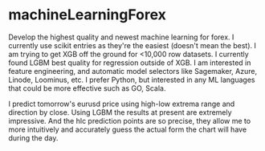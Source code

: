 # machineLearningForex
Develop the highest quality and newest machine learning for forex. I currently use scikit entries as they're the easiest (doesn't mean the best). I am trying to get XGB off the ground for <10,000 row datasets. I currently found LGBM best quality for regression outside of XGB. I am interested in feature engineering, and automatic model selectors like Sagemaker, Azure, Linode, Loominus, etc. I prefer Python, but interested in any ML languages that could be more effective such as GO, Scala.

I predict tomorrow's eurusd price using high-low extrema range and direction by close. Using LGBM the results at present are extremely impressive. And the hlc prediction points are so precise, they allow me to more intuitively and accurately guess the actual form the chart will have during the day.
